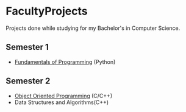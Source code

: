 # FacultyProjects
Projects done while studying for my Bachelor's in Computer Science.

## Semester 1
* [Fundamentals of Programming](https://github.com/IulianCrudu/FacultyProjects/tree/main/Fundamentals%20of%20Programming) (Python)

## Semester 2
* [Object Oriented Programming](https://github.com/IulianCrudu/FacultyProjects/tree/main/Object%20Oriented%20Programming/) (C/C++)
* Data Structures and Algorithms(C++)
